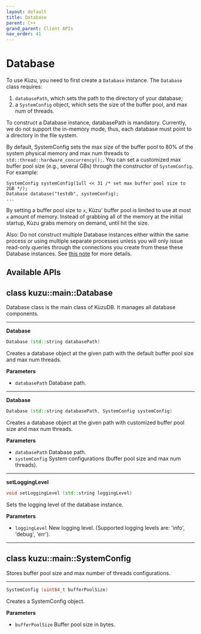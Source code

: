 ```yaml
---
layout: default
title: Database
parent: C++
grand_parent: Client APIs
nav_order: 41
---
```


# Database

To use Kùzu, you need to first create a `Database` instance.
The `Database` class requires: 
 1. `databasePath`, which sets the path to the directory of your database;
 2. a `SystemConfig` object, which sets the size of the buffer pool, and max num of threads.

To construct a Database instance, databasePath is mandatory.
Currently, we do not support the in-memory mode, thus, each database must point to a directory in the file system.

By default, SystemConfig sets the max size of the buffer pool to 80% of the system physical memory and max num threads to `std::thread::hardware_concurrency();`.
You can set a customized max buffer pool size (e.g., several GBs) through the constructor of `SystemConfig`.
For example:
```
SystemConfig systemConfig(1ull << 31 /* set max buffer pool size to 2GB */);
Database database("testdb", systemConfig);
...
```

By setting a buffer pool size to `x`, Kùzu' buffer pool is limited to use at most `x` amount of memory.
Instead of grabbing all of the memory at the initial startup, Kùzu grabs memory on demand, until hit the size.

Also: Do not construct multiple Database instances either within the same process or 
using multiple separate processes unless you will only issue read-only queries
through the connections you create from these these Database instances.
See [this note](../overview.md#note-on-connecting-to-the-same-database-directory-from-multiple-database-instances) for more details.

## Available APIs

## class kuzu::main::Database

Database class is the main class of KùzuDB. It manages all database components.  

---
**Database**

```c++
Database (std::string databasePath)
```
Creates a database object at the given path with the default buffer pool size and max num threads. 

**Parameters**
- `databasePath` Database path. 

---
**Database**

```c++
Database (std::string databasePath, SystemConfig systemConfig)
```
Creates a database object at the given path with customized buffer pool size and max num threads.

**Parameters**
- `databasePath` Database path. 
- `systemConfig` System configurations (buffer pool size and max num threads). 

---
**setLoggingLevel**

```c++
void setLoggingLevel (std::string loggingLevel)
```
Sets the logging level of the database instance. 

**Parameters**
- `loggingLevel` New logging level. (Supported logging levels are: 'info', 'debug', 'err'). 

---

## class kuzu::main::SystemConfig

Stores buffer pool size and max number of threads configurations.  

---

```c++
SystemConfig (uint64_t bufferPoolSize)
```
Creates a SystemConfig object. 

**Parameters**
- `bufferPoolSize` Buffer pool size in bytes. 
